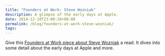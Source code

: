 ```yaml
---
title: "Founders at Work: Steve Wozniak"
description: A glimpse of the early days at Apple.
date: 2014-12-10T23:00:28+00:00
permalink: /blog/founders-at-work-steve-wozniak/
tags:
---
```


Give this [Founders at Work piece about Steve Wozniak](http://www.foundersatwork.com/steve-wozniak.html) a read. It dives into some detail about the early days at Apple and more.
